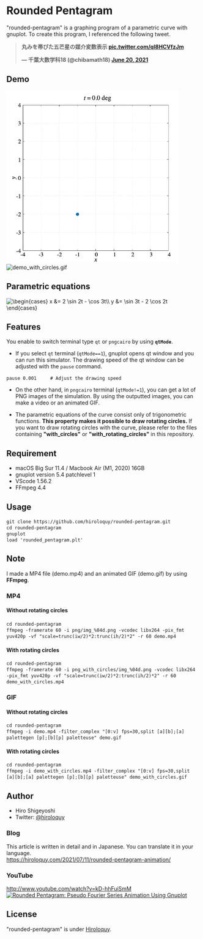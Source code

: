 # Rounded Pentagram
"rounded-pentagram" is a graphing program of a parametric curve with gnuplot.
To create this program, I referenced the following tweet.

**<blockquote class="twitter-tweet"><p lang="ja" dir="ltr">丸みを帯びた五芒星の媒介変数表示 <a href="https://t.co/qI8HCVfzJm">pic.twitter.com/qI8HCVfzJm</a></p>&mdash; 千葉大数学科18 (@chibamath18) <a href="https://twitter.com/chibamath18/status/1406756501004251136?ref_src=twsrc%5Etfw">June 20, 2021</a></blockquote>**

## Demo
<img src="demo.gif" width="450" alt="demo.gif" title="demo.gif">

<img src="demo_with_circles.gif" width="450" alt="demo_with_circles.gif" title="demo_with_circles.gif">

## Parametric equations
<img src="https://latex.codecogs.com/gif.latex?\begin{cases}&space;x&space;&=&space;2&space;\sin&space;2t&space;-&space;\cos&space;3t\\&space;y&space;&=&space;\sin&space;3t&space;-&space;2&space;\cos&space;2t&space;\end{cases}" title="\begin{cases} x &= 2 \sin 2t - \cos 3t\\ y &= \sin 3t - 2 \cos 2t \end{cases}" />

## Features
You enable to switch terminal type `qt` or `pngcairo` by using **`qtMode`**.
- If you select `qt` terminal (`qtMode==1`), gnuplot opens qt window and you can run this simulator.
The drawing speed of the qt window can be adjusted with the `pause` command.
```
pause 0.001     # Adjust the drawing speed
```
- On the other hand, in `pngcairo` terminal (`qtMode!=1`), you can get a lot of PNG images of the simulation.
By using the outputted images, you can make a video or an animated GIF.

- The parametric equations of the curve consist only of trigonometric functions.
**This property makes it possible to draw rotating circles.**
If you want to draw rotating circles with the curve, please refer to the files containing **"with_circles"** or **"with_rotating_circles"** in this repository.

<!-- # Operating environment -->
## Requirement
- macOS Big Sur 11.4 / Macbook Air (M1, 2020) 16GB
- gnuplot version 5.4 patchlevel 1
- VScode 1.56.2
- FFmpeg 4.4

<!-- # Installation -->
 
## Usage
```
git clone https://github.com/hiroloquy/rounded-pentagram.git
cd rounded-pentagram
gnuplot
load 'rounded_pentagram.plt'
```

## Note
I made a MP4 file (demo.mp4) and an animated GIF (demo.gif) by using **FFmpeg**.

### MP4
#### Without rotating circles
```
cd rounded-pentagram
ffmpeg -framerate 60 -i png/img_%04d.png -vcodec libx264 -pix_fmt yuv420p -vf "scale=trunc(iw/2)*2:trunc(ih/2)*2" -r 60 demo.mp4
```
#### With rotating circles
```
cd rounded-pentagram
ffmpeg -framerate 60 -i png_with_circles/img_%04d.png -vcodec libx264 -pix_fmt yuv420p -vf "scale=trunc(iw/2)*2:trunc(ih/2)*2" -r 60 demo_with_circles.mp4
```

### GIF
#### Without rotating circles
```
cd rounded-pentagram
ffmpeg -i demo.mp4 -filter_complex "[0:v] fps=30,split [a][b];[a] palettegen [p];[b][p] paletteuse" demo.gif
```
#### With rotating circles
```
cd rounded-pentagram
ffmpeg -i demo_with_circles.mp4 -filter_complex "[0:v] fps=30,split [a][b];[a] palettegen [p];[b][p] paletteuse" demo_with_circles.gif
```

## Author
* Hiro Shigeyoshi
* Twitter: [@hiroloquy](https://twitter.com/hirloquy)

### Blog
This article is written in detail and in Japanese. You can translate it in your language.  
https://hiroloquy.com/2021/07/11/rounded-pentagram-animation/

### YouTube
http://www.youtube.com/watch?v=kD-hhFuiSmM  
[![Rounded Pentagram: Pseudo Fourier Series Animation Using Gnuplot](http://img.youtube.com/vi/kD-hhFuiSmM/0.jpg)](http://www.youtube.com/watch?v=kD-hhFuiSmM "Rounded Pentagram: Pseudo Fourier Series Animation Using Gnuplot")

## License
"rounded-pentagram" is under [Hiroloquy](https://hiroloquy.com/).
 
